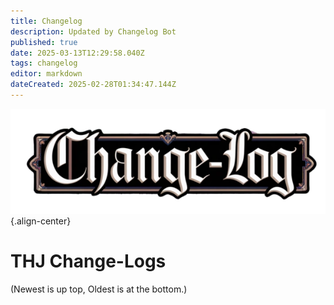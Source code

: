 ```yaml
---
title: Changelog
description: Updated by Changelog Bot
published: true
date: 2025-03-13T12:29:58.040Z
tags: changelog
editor: markdown
dateCreated: 2025-02-28T01:34:47.144Z
---
```


![change-logs.webp](/change-logs.webp){.align-center}
# THJ Change-Logs
(Newest is up top, Oldest is at the bottom.)
